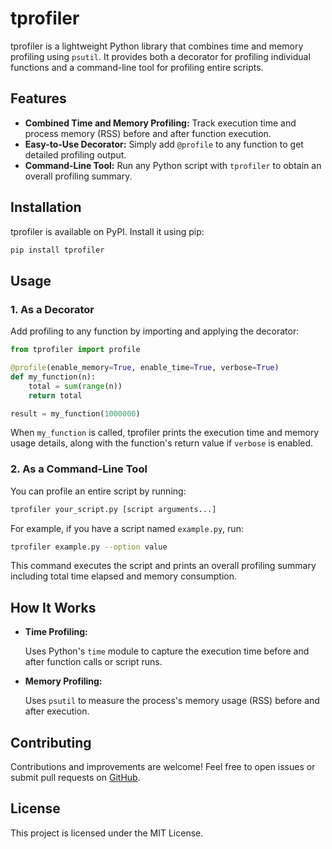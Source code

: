 # tprofiler

tprofiler is a lightweight Python library that combines time and memory profiling using `psutil`. It provides both a decorator for profiling individual functions and a command-line tool for profiling entire scripts.

## Features

- **Combined Time and Memory Profiling:**
  Track execution time and process memory (RSS) before and after function execution.
- **Easy-to-Use Decorator:**
  Simply add `@profile` to any function to get detailed profiling output.
- **Command-Line Tool:**
  Run any Python script with `tprofiler` to obtain an overall profiling summary.

## Installation

tprofiler is available on PyPI. Install it using pip:

```bash
pip install tprofiler
```

## Usage

### 1. As a Decorator

Add profiling to any function by importing and applying the decorator:

```python
from tprofiler import profile

@profile(enable_memory=True, enable_time=True, verbose=True)
def my_function(n):
    total = sum(range(n))
    return total

result = my_function(1000000)
```

When `my_function` is called, tprofiler prints the execution time and memory usage details, along with the function's return value if `verbose` is enabled.

### 2. As a Command-Line Tool

You can profile an entire script by running:

```bash
tprofiler your_script.py [script arguments...]
```

For example, if you have a script named `example.py`, run:

```bash
tprofiler example.py --option value
```

This command executes the script and prints an overall profiling summary including total time elapsed and memory consumption.

## How It Works

* **Time Profiling:**
  
  Uses Python's `time` module to capture the execution time before and after function calls or script runs.
* **Memory Profiling:**
  
  Uses `psutil` to measure the process's memory usage (RSS) before and after execution.

## Contributing

Contributions and improvements are welcome! Feel free to open issues or submit pull requests on [GitHub](https://github.com/1ssb/tprofiler).

## License

This project is licensed under the MIT License.

